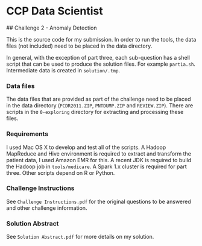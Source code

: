 # CCP Data Scientist 
## Challenge 2 - Anomaly Detection

This is the source code for my submission. In order to run the tools, the data files (not included) need to be placed in the data directory.

In general, with the exception of part three, each sub-question has a shell script that can be used to produce the solution files. For example `part1a.sh`. Intermediate data is created in `solution/.tmp`.

### Data files

The data files that are provided as part of the challenge need to be placed in the data directory (`PCDR2011.ZIP`, `PNTDUMP.ZIP` and `REVIEW.ZIP`). There are scripts in the `0-exploring` directory for extracting and processing these files.

### Requirements

I used Mac OS X to develop and test all of the scripts. A Hadoop MapReduce and Hive environment is required to extract and transform the patient data, I used Amazon EMR for this. A recent JDK is required to build the Hadoop job in `tools/medicare`. A Spark 1.x cluster is required for part three. Other scripts depend on R or Python.

### Challenge Instructions

See `Challenge Instructions.pdf` for the original questions to be answered and other challenge information.

### Solution Abstract

See `Solution Abstract.pdf` for more details on my solution.